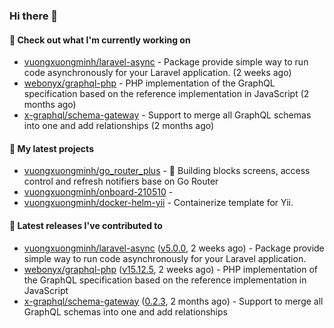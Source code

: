 ### Hi there 👋

#### 👷 Check out what I'm currently working on

- [vuongxuongminh/laravel-async](https://github.com/vuongxuongminh/laravel-async) - Package provide simple way to run code asynchronously for your Laravel application. (2 weeks ago)
- [webonyx/graphql-php](https://github.com/webonyx/graphql-php) - PHP implementation of the GraphQL specification based on the reference implementation in JavaScript (2 months ago)
- [x-graphql/schema-gateway](https://github.com/x-graphql/schema-gateway) - Support to merge all GraphQL schemas into one and add relationships (2 months ago)

#### 🌱 My latest projects

- [vuongxuongminh/go_router_plus](https://github.com/vuongxuongminh/go_router_plus) - :office: Building blocks screens, access control and refresh notifiers base on Go Router
- [vuongxuongminh/onboard-210510](https://github.com/vuongxuongminh/onboard-210510) - 
- [vuongxuongminh/docker-helm-yii](https://github.com/vuongxuongminh/docker-helm-yii) - Containerize template for Yii.

#### 🔭 Latest releases I've contributed to

- [vuongxuongminh/laravel-async](https://github.com/vuongxuongminh/laravel-async) ([v5.0.0](https://github.com/vuongxuongminh/laravel-async/releases/tag/v5.0.0), 2 weeks ago) - Package provide simple way to run code asynchronously for your Laravel application.
- [webonyx/graphql-php](https://github.com/webonyx/graphql-php) ([v15.12.5](https://github.com/webonyx/graphql-php/releases/tag/v15.12.5), 2 weeks ago) - PHP implementation of the GraphQL specification based on the reference implementation in JavaScript
- [x-graphql/schema-gateway](https://github.com/x-graphql/schema-gateway) ([0.2.3](https://github.com/x-graphql/schema-gateway/releases/tag/0.2.3), 2 months ago) - Support to merge all GraphQL schemas into one and add relationships
